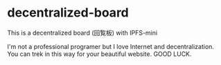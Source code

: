 # decentralized-board
This is a decentralized board (回覧板) with IPFS-mini

I'm not a professional programer but I love Internet and decentralization.
You can trek in this way for your beautiful website.
GOOD LUCK.
